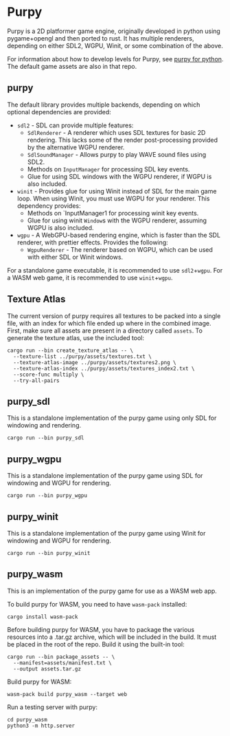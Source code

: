 
# Purpy

Purpy is a 2D platformer game engine, originally developed in python using pygame+opengl and then ported to rust. It has multiple renderers, depending on either SDL2, WGPU, Winit, or some combination of the above.

For information about how to develop levels for Purpy, see [purpy for python](https://github.com/bklimt/purpy). The default game assets are also in that repo.

## purpy

The default library provides multiple backends, depending on which optional dependencies are provided:

* `sdl2` - SDL can provide multiple features:
  * `SdlRenderer` - A renderer which uses SDL textures for basic 2D rendering. This lacks some of the render post-processing provided by the alternative WGPU renderer.
  * `SdlSoundManager` - Allows purpy to play WAVE sound files using SDL2.
  * Methods on `InputManager` for processing SDL key events.
  * Glue for using SDL windows with the WGPU renderer, if WGPU is also included.
* `winit` - Provides glue for using Winit instead of SDL for the main game loop. When using Winit, you must use WGPU for your renderer. This dependency provides:
  * Methods on `InputManager1 for processing winit key events.
  * Glue for using winit `Window`s with the WGPU renderer, assuming WGPU is also included.
* `wgpu` - A WebGPU-based rendering engine, which is faster than the SDL renderer, with prettier effects. Provides the following:
  * `WgpuRenderer` - The renderer based on WGPU, which can be used with either SDL or Winit windows.

For a standalone game executable, it is recommended to use `sdl2`+`wgpu`. For a WASM web game, it is recommended to use `winit`+`wgpu`.

## Texture Atlas

The current version of purpy requires all textures to be packed into a single file, with an index for which file ended up where in the combined image. First, make sure all assets are present in a directory called `assets`. To generate the texture atlas, use the included tool:
```
cargo run --bin create_texture_atlas -- \
  --texture-list ../purpy/assets/textures.txt \
  --texture-atlas-image ../purpy/assets/textures2.png \
  --texture-atlas-index ../purpy/assets/textures_index2.txt \
  --score-func multiply \
  --try-all-pairs
```

## purpy_sdl

This is a standalone implementation of the purpy game using only SDL for windowing and rendering.

```
cargo run --bin purpy_sdl
```

## purpy_wgpu

This is a standalone implementation of the purpy game using SDL for windowing and WGPU for rendering.

```
cargo run --bin purpy_wgpu
```

## purpy_winit

This is a standalone implementation of the purpy game using Winit for windowing and WGPU for rendering.

```
cargo run --bin purpy_winit
```

## purpy_wasm

This is an implementation of the purpy game for use as a WASM web app.

To build purpy for WASM, you need to have `wasm-pack` installed:
```
cargo install wasm-pack
```

Before building purpy for WASM, you have to package the various resources into a .tar.gz archive, which will be included in the build. It must be placed in the root of the repo. Build it using the built-in tool:
```
cargo run --bin package_assets -- \
  --manifest=assets/manifest.txt \
  --output assets.tar.gz
```

Build purpy for WASM:

```
wasm-pack build purpy_wasm --target web
```

Run a testing server with purpy:
```
cd purpy_wasm
python3 -m http.server
```